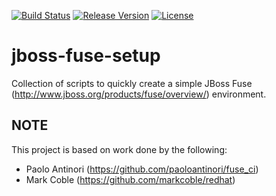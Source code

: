 [![Build Status](https://travis-ci.org/garethahealy/jboss-fuse-setup.svg?branch=master)](https://travis-ci.org/garethahealy/jboss-fuse-setup)
[![Release Version](https://img.shields.io/maven-central/v/com.garethahealy.jboss-fuse-setup/jboss-fuse-setup-parent.svg?maxAge=2592000)](https://mvnrepository.com/artifact/com.garethahealy.jboss-fuse-setup/jboss-fuse-setup-parent)
[![License](https://img.shields.io/hexpm/l/plug.svg?maxAge=2592000)]()

# jboss-fuse-setup
Collection of scripts to quickly create a simple JBoss Fuse (http://www.jboss.org/products/fuse/overview/) environment.

## NOTE
This project is based on work done by the following:
- Paolo Antinori (https://github.com/paoloantinori/fuse_ci)
- Mark Coble (https://github.com/markcoble/redhat)
